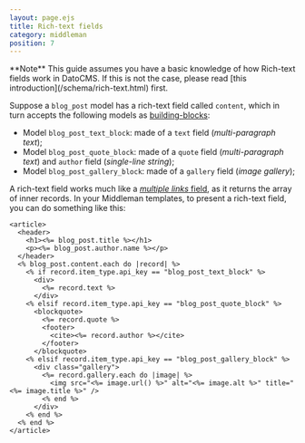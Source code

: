 ```yaml
---
layout: page.ejs
title: Rich-text fields
category: middleman
position: 7
---
```


<div class="note">
**Note** This guide assumes you have a basic knowledge of how Rich-text fields work in DatoCMS. If this is not the case, please read [this introduction](/schema/rich-text.html) first.
</div>

Suppose a `blog_post` model has a rich-text field called `content`, which in turn accepts the following models as [building-blocks](/schema/rich-text.html):

* Model `blog_post_text_block`: made of a `text` field (*multi-paragraph text*);
* Model `blog_post_quote_block`: made of a `quote` field (*multi-paragraph text*) and `author` field (*single-line string*);
* Model `blog_post_gallery_block`: made of a `gallery` field (*image gallery*);

A rich-text field works much like a [*multiple links* field](/middleman/links.html), as it returns the array of inner records. In your Middleman templates, to present a rich-text field, you can do something like this:

```erb
<article>
  <header>
    <h1><%= blog_post.title %></h1>
    <p><%= blog_post.author.name %></p>
  </header>
  <% blog_post.content.each do |record| %>
    <% if record.item_type.api_key == "blog_post_text_block" %>
      <div>
        <%= record.text %>
      </div>
    <% elsif record.item_type.api_key == "blog_post_quote_block" %>
      <blockquote>
        <%= record.quote %>
        <footer>
          <cite><%= record.author %></cite>
        </footer>
      </blockquote>
    <% elsif record.item_type.api_key == "blog_post_gallery_block" %>
      <div class="gallery">
        <%= record.gallery.each do |image| %>
          <img src="<%= image.url() %>" alt="<%= image.alt %>" title="<%= image.title %>" />
        <% end %>
      </div>
    <% end %>
  <% end %>
</article>
```

